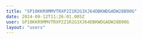 ```yaml
---
title: "SP10KKR9MMVTRXP2Z1R2G3XJ64DBKWDGADW28B90G"
date: 2024-09-12T11:26:01.005Z
user: SP10KKR9MMVTRXP2Z1R2G3XJ64DBKWDGADW28B90G
layout: "users"
---
```

    